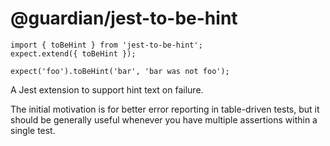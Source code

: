 # @guardian/jest-to-be-hint

    import { toBeHint } from 'jest-to-be-hint';
    expect.extend({ toBeHint });

    expect('foo').toBeHint('bar', 'bar was not foo');

A Jest extension to support hint text on failure.

The initial motivation is for better error reporting in table-driven tests, but
it should be generally useful whenever you have multiple assertions within a
single test.
